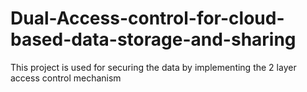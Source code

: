 # Dual-Access-control-for-cloud-based-data-storage-and-sharing
This project is used for securing the data by implementing the 2 layer access control mechanism 
